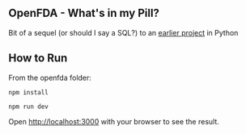 ## OpenFDA - What's in my Pill?

Bit of a sequel (or should I say a SQL?) to an [earlier project](https://github.com/julia-yang/python_drug_db) in Python

## How to Run
From the openfda folder:

```
npm install
```

```
npm run dev
```


Open [http://localhost:3000](http://localhost:3000) with your browser to see the result.